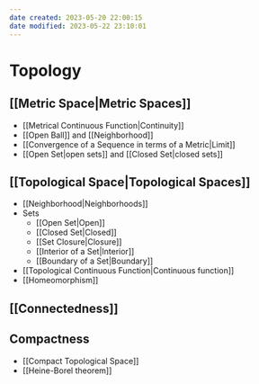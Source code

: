 ```yaml
---
date created: 2023-05-20 22:00:15
date modified: 2023-05-22 23:10:01
---
```


# Topology

## [[Metric Space|Metric Spaces]]

- [[Metrical Continuous Function|Continuity]]
- [[Open Ball]] and [[Neighborhood]]
- [[Convergence of a Sequence in terms of a Metric|Limit]]
- [[Open Set|open sets]] and [[Closed Set|closed sets]]

## [[Topological Space|Topological Spaces]]

- [[Neighborhood|Neighborhoods]]
- Sets
	- [[Open Set|Open]]
	- [[Closed Set|Closed]]
	- [[Set Closure|Closure]]
	- [[Interior of a Set|Interior]]
	- [[Boundary of a Set|Boundary]]
- [[Topological Continuous Function|Continuous function]]
- [[Homeomorphism]]

## [[Connectedness]]

## Compactness

- [[Compact Topological Space]]
- [[Heine-Borel theorem]]
